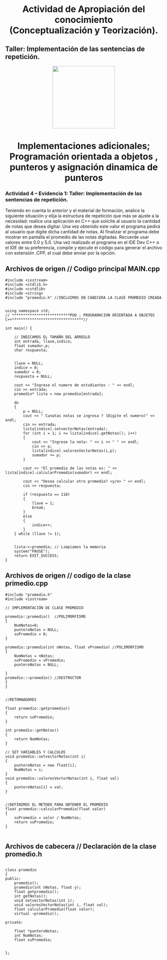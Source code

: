 <H1 align="center"> Actividad de Apropiación del conocimiento <br>(Conceptualización y Teorización).</H1>

## Taller: Implementación de las sentencias de repetición.
<p align="center">
  <img width="200px" src="https://www.codesdope.com/staticroot/images/cs/l2.gif"/> 
</p>

<H1 align="center"> Implementaciones adicionales; Programación orientada a objetos , punteros y asignación dinamica de punteros</H1>

### Actividad 4 – Evidencia 1: Taller: Implementación de las sentencias de repetición.

<p style=»text-align: justify;> Teniendo en cuenta lo anterior y el material de formación, analice la siguiente
situación y elija la estructura de repetición que más se ajuste a la necesidad: realice una
aplicación en C++ que solicite al usuario la cantidad de notas que desea digitar. Una vez
obtenido este valor el programa pedirá al usuario que digite dicha cantidad de notas. Al
finalizar el programa debe mostrar en pantalla el promedio de las notas digitadas.
Recuerde usar valores entre 0.0 y 5.0.
Una vez realizado el programa en el IDE Dev C++ o el IDE de su preferencia, compile y ejecute el código para generar el archivo con extensión .CPP, el cual debe
enviar por la opción. </p>

## Archivos de origen // Codigo principal MAIN.cpp

```
#include <iostream>
#include <stdlib.h>
#include <cstdlib>
#include <string>
#include "promedio.h" //INCLUIMOS EN CABECERA LA CLASE PROMEDIO CREADA


using namespace std;
// **************************POO ; PROGRAMACION ORIENTADA A OBJETOS C++********************************//

int main() {

	// INDICAMOS EL TAMAÑO DEL ARREGLO
	int entrada, llave,indice;
	float sumador,p; 
	char respuesta;


	llave = NULL;
	indice = 0;
	sumador = 0;
	respuesta = NULL;

	cout << "Ingrese el numero de estudiantes : " << endl;
	cin >> entrada;
	promedio* lista = new promedio[entrada];

	do
	{
		p = NULL;
		cout << " Cunatas notas se ingresa ? (Digite el numero)" << endl;
		cin >> entrada;
		lista[indice].setvectorNotas(entrada);
		for (int i = 1; i <= lista[indice].getNotas(); i++)
		{
			cout << "Ingrese la nota: " << i << " " << endl;
			cin >> p;
			lista[indice].valoresVectorNotas(i,p);
			sumador += p;
		}

		cout << "El promedio de las notas es: " << lista[indice].calcularPromedio(sumador) << endl; 

		cout << "Desea calcular otro promedio? <y/n> " << endl;
		cin >> respuesta;

		if (respuesta == 110)
		{
			llave = 1;
			break;
		}
		else
		{
			indice++;
		}
	} while (llave != 1);


	lista->~promedio; // Limpiamos la memoria 
	system("PAUSE");
	return EXIT_SUCCESS;
}

```

##  Archivos de origen // codigo de la clase primedio.cpp

```
#include "promedio.h"
#include <iostream>

// IMPLEMENTACIÓN DE CLASE PROMEDIO

promedio::promedio()  //POLIMORFISMO
{
	NumNotas=0;
	punteroNotas = NULL;
	suPromedio = 0;
}

promedio::promedio(int nNotas, float vPromedio) //POLIMORFISMO
{
	NumNotas = nNotas;
	suPromedio = vPromedio;
	punteroNotas = NULL;

}
promedio::~promedio() //DESTRUCTOR
{
}


//RETORNADORES

float promedio::getpromedio()
{
	return suPromedio;
}

int promedio::getNotas()
{
	return NumNotas;
}

// SET VARIABLES Y CALCULOS                
void promedio::setvectorNotas(int i)
{
	punteroNotas = new float[i];
	NumNotas = i;
}
void promedio::valoresVectorNotas(int i, float val)
{
	punteroNotas[i] = val;
}


//DEFINIMOS EL METODO PARA OBTENER EL PROMEDIO
float promedio::calcularPromedio(float valor)
{
	suPromedio = valor / NumNotas;
	return suPromedio;
}


```

## Archivos de cabecera // Declaración de la clase promedio.h

```

class promedio
{
public:
	promedio();
	promedio(int nNotas, float y);
	float getpromedio();
	int getNotas();
	void setvectorNotas(int i);
	void valoresVectorNotas(int i, float val);
	float calcularPromedio(float valor);
	virtual ~promedio();

private:

	float *punteroNotas;
	int NumNotas;
	float suPromedio;


};

```
